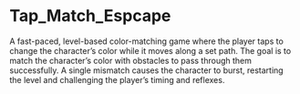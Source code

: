# Tap_Match_Espcape
A fast-paced, level-based color-matching game where the player taps to change the character’s color while it moves along a set path. The goal is to match the character’s color with obstacles to pass through them successfully. A single mismatch causes the character to burst, restarting the level and challenging the player’s timing and reflexes.
